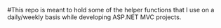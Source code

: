 #This repo is meant to hold some of the helper functions that I use on a daily/weekly basis while developing ASP.NET MVC projects.